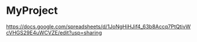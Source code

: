 # MyProject
https://docs.google.com/spreadsheets/d/1JoNgHiHJif4_63b8Accq7PtQtivWcVHGS29E4uWCVZE/edit?usp=sharing
